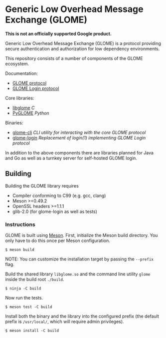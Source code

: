 # Generic Low Overhead Message Exchange (GLOME)

**This is not an officially supported Google product.**

Generic Low Overhead Message Exchange (GLOME) is a protocol providing secure
authentication and authorization for low dependency environments.

This repository consists of a number of components of the GLOME ecosystem.

Documentation:

 - [GLOME protocol](docs/protocol.md)
 - [GLOME Login protocol](docs/glome-login.md)

Core libraries:

 - [libglome](glome.h) *C*
 - [PyGLOME](python) *Python*

Binaries:

 - [glome-cli](cli) *CLI utility for interacting with the core GLOME protocol*
 - [glome-login](login) *Replacement of login(1) implementing GLOME Login protocol*

In addition to the above components there are libraries planned for Java
and Go as well as a turnkey server for self-hosted GLOME login.

## Building

Building the GLOME library requires

 - Compiler conforming to C99 (e.g. gcc, clang)
 - Meson >=0.49.2
 - OpenSSL headers >=1.1.1
 - glib-2.0 (for glome-login as well as tests)

### Instructions

GLOME is built using [Meson](https://mesonbuild.com/). First, initialize the
Meson build directory. You only have to do this once per Meson configuration.

```shell
$ meson build
```

NOTE: You can customize the installation target by passing the `--prefix` flag.

Build the shared library `libglome.so` and the command line utility `glome`
inside the build root `./build`.

```shell
$ ninja -C build
```

Now run the tests.

```shell
$ meson test -C build
```

Install both the binary and the library into the configured prefix (the default
prefix is `/usr/local/`, which will require admin privileges).

```shell
$ meson install -C build
```


